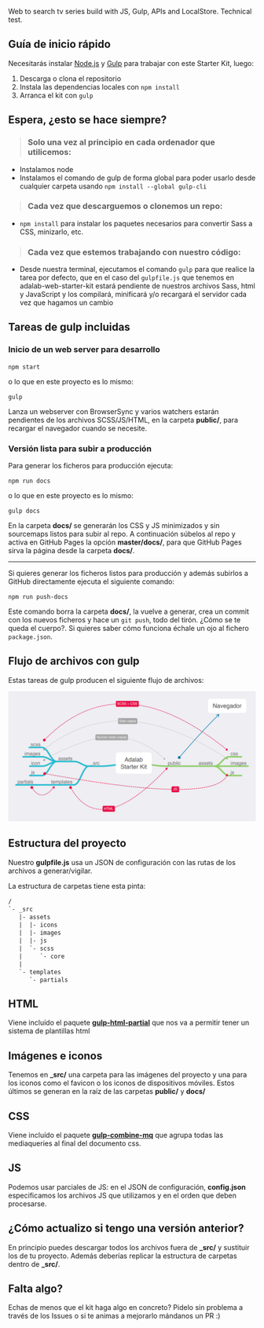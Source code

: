 Web to search tv series build with JS, Gulp, APIs and LocalStore. Technical test.

## Guía de inicio rápido
Necesitarás instalar [Node.js](https://nodejs.org/) y [Gulp](https://gulpjs.com) para trabajar con este Starter Kit, luego:
1. Descarga o clona el repositorio
2. Instala las dependencias locales con `npm install`
3. Arranca el kit con `gulp`

## Espera, ¿esto se hace siempre?
> ### Solo una vez al principio en cada ordenador que utilicemos:
- Instalamos node
- Instalamos el comando de gulp de forma global para poder usarlo desde cualquier carpeta usando `npm install --global gulp-cli`

> ### Cada vez que descarguemos o clonemos un repo:
- `npm install` para instalar los paquetes necesarios para convertir Sass a CSS, minizarlo, etc.

> ### Cada vez que estemos trabajando con nuestro código:
- Desde nuestra terminal, ejecutamos el comando `gulp` para que realice la tarea por defecto, que en el caso del `gulpfile.js` que tenemos en adalab-web-starter-kit estará pendiente de nuestros archivos Sass, html y JavaScript y los compilará, minificará y/o recargará el servidor cada vez que hagamos un cambio

## Tareas de gulp incluidas
### Inicio de un web server para desarrollo
```
npm start
```
o lo que en este proyecto es lo mismo:

```
gulp
```
Lanza un webserver con BrowserSync y varios watchers estarán pendientes de los archivos SCSS/JS/HTML, en la carpeta **public/**, para recargar el navegador cuando se necesite.

### Versión lista para subir a producción

Para generar los ficheros para producción ejecuta:

```
npm run docs
```
o lo que en este proyecto es lo mismo:
```
gulp docs
```
En la carpeta **docs/** se generarán los CSS y JS minimizados y sin sourcemaps listos para subir al repo. A continuación súbelos al repo y activa en GitHub Pages la opción **master/docs/**, para que GitHub Pages sirva la página desde la carpeta **docs/**.

---

Si quieres generar los ficheros listos para producción y además subirlos a GitHub directamente ejecuta el siguiente comando:
```
npm run push-docs
```
Este comando borra la carpeta **docs/**, la vuelve a generar, crea un commit con los nuevos ficheros y hace un `git push`, todo del tirón. ¿Cómo se te queda el cuerpo?. Si quieres saber cómo funciona échale un ojo al fichero `package.json`.

## Flujo de archivos con gulp

Estas tareas de gulp producen el siguiente flujo de archivos:

![Gulp flow](./gulp-flow.png)

## Estructura del proyecto
Nuestro **gulpfile.js** usa un JSON de configuración con las rutas de los archivos a generar/vigilar.

La estructura de carpetas tiene esta pinta:
```
/
`- _src
   |- assets
   |  |- icons
   |  |- images
   |  |- js
   |  `- scss
   |     `- core
   |
   `- templates
      `- partials

```

## HTML
Viene incluído el paquete [**gulp-html-partial**](https://www.npmjs.com/package/gulp-html-partial) que nos va a permitir tener un sistema de plantillas html

## Imágenes e iconos
Tenemos en **_src/** una carpeta para las imágenes del proyecto y una para los iconos como el favicon o los iconos de dispositivos móviles. Estos últimos se generan en la raíz de las carpetas **public/** y **docs/**

## CSS
Viene incluído el paquete [**gulp-combine-mq**](https://www.npmjs.com/package/gulp-combine-mq) que agrupa todas las mediaqueries al final del documento css.

## JS
Podemos usar parciales de JS: en el JSON de configuración, **config.json** especificamos los archivos JS que utilizamos y en el orden que deben procesarse.

## ¿Cómo actualizo si tengo una versión anterior?
En principio puedes descargar todos los archivos fuera de **_src/** y sustituir los de tu proyecto. Además deberías replicar la estructura de carpetas dentro de **_src/**.

## Falta algo?
Echas de menos que el kit haga algo en concreto? Pidelo sin problema a través de los Issues o si te animas a mejorarlo mándanos un PR :)
